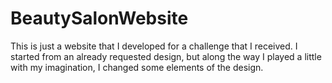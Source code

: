 # BeautySalonWebsite
This is just a website that I developed for a challenge that I received. I started from an already requested design, but along the way I played a little with my imagination, I changed some elements of the design.
